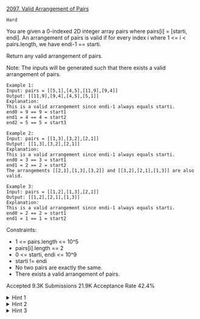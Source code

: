 [2097. Valid Arrangement of Pairs](https://leetcode.com/problems/valid-arrangement-of-pairs/)

`Hard`

You are given a 0-indexed 2D integer array pairs where pairs[i] = [starti, endi]. An arrangement of pairs is valid if for every index i where 1 <= i < pairs.length, we have endi-1 == starti.

Return any valid arrangement of pairs.

Note: The inputs will be generated such that there exists a valid arrangement of pairs.

```
Example 1:
Input: pairs = [[5,1],[4,5],[11,9],[9,4]]
Output: [[11,9],[9,4],[4,5],[5,1]]
Explanation:
This is a valid arrangement since endi-1 always equals starti.
end0 = 9 == 9 = start1 
end1 = 4 == 4 = start2
end2 = 5 == 5 = start3

Example 2:
Input: pairs = [[1,3],[3,2],[2,1]]
Output: [[1,3],[3,2],[2,1]]
Explanation:
This is a valid arrangement since endi-1 always equals starti.
end0 = 3 == 3 = start1
end1 = 2 == 2 = start2
The arrangements [[2,1],[1,3],[3,2]] and [[3,2],[2,1],[1,3]] are also valid.

Example 3:
Input: pairs = [[1,2],[1,3],[2,1]]
Output: [[1,2],[2,1],[1,3]]
Explanation:
This is a valid arrangement since endi-1 always equals starti.
end0 = 2 == 2 = start1
end1 = 1 == 1 = start2
``` 

Constraints:

- 1 <= pairs.length <= 10^5
- pairs[i].length == 2
- 0 <= starti, endi <= 10^9
- starti != endi
- No two pairs are exactly the same.
- There exists a valid arrangement of pairs.

Accepted
9.3K
Submissions
21.9K
Acceptance Rate
42.4%

<details>
<summary>Hint 1</summary>

Could you convert this into a graph problem?

</details>
<details>
<summary>Hint 2</summary>

Consider the pairs as edges and each number as a node.

</details>
<details>
<summary>Hint 3</summary>

We have to find an Eulerian path of this graph. Hierholzer’s algorithm can be used.

</details>